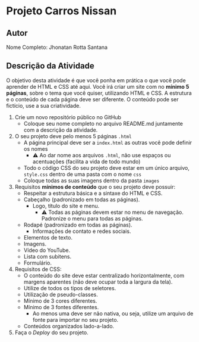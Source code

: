 # Projeto Carros Nissan

## Autor
Nome Completo: Jhonatan Rotta Santana

## Descrição da Atividade
O objetivo desta atividade é que você ponha em prática o que você pode aprender de HTML e CSS até aqui. Você irá criar um site com no **mínimo 5 páginas**, sobre o tema que você quiser, utilizando HTML e CSS. A estrutura e o conteúdo de cada página deve ser diferente. O conteúdo pode ser fictício, use a sua criatividade.

1. Crie um novo repositório público no GitHub
    - Coloque seu nome completo no arquivo README.md juntamente com a descrição da atividade.
2. O seu projeto deve pelo menos 5 páginas `.html`
    - A página principal deve ser a `index.html` as outras você pode definir os nomes
        - ⚠️ Ao dar nome aos arquivos `.html`, não use espaços ou acentuações (facilita a vida de todo mundo)
    - Todo o código CSS do seu projeto deve estar em um único arquivo, `style.css` dentro de uma pasta com o nome `css`
    - Coloque todas as suas imagens dentro da pasta `images`
3. Requisitos **mínimos de conteúdo** que o seu projeto deve possuir:
    - Respeitar a estrutura básica e a sintaxe do HTML e CSS.
    - Cabeçalho (padronizado em todas as páginas).
        - Logo, título do site e menu.
            - ⚠️ Todas as páginas devem estar no menu de navegação. Padronize o menu para todas as páginas.
    - Rodapé (padronizado em todas as páginas).
        - Informações de contato e redes sociais.
    - Elementos de texto.
    - Imagens.
    - Vídeo do YouTube.
    - Lista com subitens.
    - Formulário.
4. Requisitos de CSS:
    - O conteúdo do site deve estar centralizado horizontalmente, com margens aparentes (não deve ocupar toda a largura da tela).
    - Utilize de todos os tipos de seletores.
    - Utilização de pseudo-classes.
    - Mínimo de 3 cores diferentes.
    - Mínimo de 3 fontes diferentes.
        - Ao menos uma deve ser não nativa, ou seja, utilize um arquivo de fonte para importar no seu projeto.
    - Conteúdos organizados lado-a-lado.
5. Faça o *Deploy* do seu projeto.
